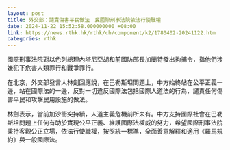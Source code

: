 ```yaml
---
layout: post
title: 外交部：譴責傷害平民做法　冀國際刑事法院依法行使職權
date: 2024-11-22 15:52:58.000000000 +08:00
link: https://news.rthk.hk/rthk/ch/component/k2/1780402-20241122.htm
categories: rthk
---
```


國際刑事法院對以色列總理內塔尼亞胡和前國防部長加蘭特發出拘捕令，指他們涉嫌犯下危害人類罪行和戰爭罪行。

在北京，外交部發言人林劍回應說，在巴勒斯坦問題上，中方始終站在公平正義一邊，站在國際法的一邊，反對一切違反國際法包括國際人道法的行為，譴責任何傷害平民和攻擊民用設施的做法。

林劍表示，當前加沙衝突持續，人道主義危機前所未有。中方支持國際社會在巴勒斯坦問題上任何有助於實現公平正義、維護國際法權威的努力，希望國際刑事法院秉持客觀公正立場，依法行使職權，按照統一標準，全面善意解釋和適用《羅馬規約》與一般國際法。
